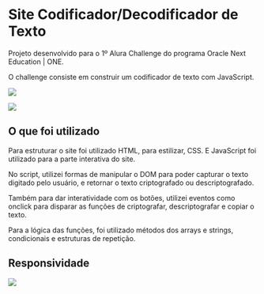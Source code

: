 # Site Codificador/Decodificador de Texto

Projeto desenvolvido para o 1º Alura Challenge do programa Oracle Next Education | ONE.  

O challenge consiste em construir um codificador de texto com JavaScript.

![](screenshot.png)

![](gif.gif)

## O que foi utilizado
Para estruturar o site foi utilizado HTML, para estilizar, CSS. E JavaScript foi utilizado para a parte interativa do site.

No script, utilizei formas de manipular o DOM para poder capturar o texto digitado pelo usuário, e retornar o texto criptografado ou descriptografado.  

Também para dar interatividade com os botões, utilizei eventos como onclick para disparar as funções de criptografar, descriptografar e copiar o texto.   

Para a lógica das funções, foi utilizado métodos dos arrays e strings, condicionais e estruturas de repetição.

## Responsividade
![](gif-responsividade.gif)
